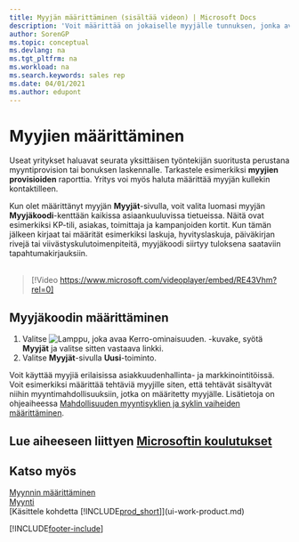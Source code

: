 ```yaml
---
title: Myyjän määrittäminen (sisältää videon) | Microsoft Docs
description: 'Voit määrittää on jokaiselle myyjälle tunnuksen, jonka avulla voidaan seurata yksittäisen myyjän tuloksia tai määrittää kontaktille myyjän.'
author: SorenGP
ms.topic: conceptual
ms.devlang: na
ms.tgt_pltfrm: na
ms.workload: na
ms.search.keywords: sales rep
ms.date: 04/01/2021
ms.author: edupont
---
```

# <a name="set-up-salespeople"></a><a name="set-up-salespeople"></a><a name="set-up-salespeople"></a>Myyjien määrittäminen

Useat yritykset haluavat seurata yksittäisen työntekijän suoritusta perustana myyntiprovision tai bonuksen laskennalle. Tarkastele esimerkiksi **myyjien provisioiden** raporttia. Yritys voi myös haluta määrittää myyjän kullekin kontaktilleen.

Kun olet määrittänyt myyjän **Myyjät**-sivulla, voit valita luomasi myyjän **Myyjäkoodi**-kenttään kaikissa asiaankuuluvissa tietueissa. Näitä ovat esimerkiksi KP-tili, asiakas, toimittaja ja kampanjoiden kortit. Kun tämän jälkeen kirjaat tai määrität esimerkiksi laskuja, hyvityslaskuja, päiväkirjan rivejä tai viivästyskulutoimenpiteitä, myyjäkoodi siirtyy tuloksena saataviin tapahtumakirjauksiin.
<br><br>  
> [!Video https://www.microsoft.com/videoplayer/embed/RE43Vhm?rel=0]

## <a name="to-set-up-a-salesperson-code"></a><a name="to-set-up-a-salesperson-code"></a><a name="to-set-up-a-salesperson-code"></a>Myyjäkoodin määrittäminen

1. Valitse ![Lamppu, joka avaa Kerro-ominaisuuden.](media/ui-search/search_small.png "Kerro, mitä haluat tehdä") -kuvake, syötä **Myyjät** ja valitse sitten vastaava linkki.
2. Valitse **Myyjät**-sivulla **Uusi**-toiminto.

Voit käyttää myyjiä erilaisissa asiakkuudenhallinta- ja markkinointitöissä. Voit esimerkiksi määrittää tehtäviä myyjille siten, että tehtävät sisältyvät niihin myyntimahdollisuuksiin, jotka on määritetty myyjälle. Lisätietoja on ohjeaiheessa [Mahdollisuuden myyntisyklien ja syklin vaiheiden määrittäminen](marketing-how-setup-opportunity-sales-cycles-stages.md).

## <a name="see-related-microsoft-training"></a><a name="see-related-microsoft-training"></a><a name="see-related-microsoft-training"></a>Lue aiheeseen liittyen [Microsoftin koulutukset](/training/modules/trade-master-data-dynamics-365-business-central/)

## <a name="see-also"></a><a name="see-also"></a><a name="see-also"></a>Katso myös

[Myynnin määrittäminen](sales-setup-sales.md)  
[Myynti](sales-manage-sales.md)  
[Käsittele kohdetta [!INCLUDE[prod_short](includes/prod_short.md)]](ui-work-product.md)  


[!INCLUDE[footer-include](includes/footer-banner.md)]
